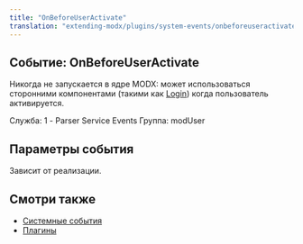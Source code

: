 ```yaml
---
title: "OnBeforeUserActivate"
translation: "extending-modx/plugins/system-events/onbeforeuseractivate"
---
```


## Событие: OnBeforeUserActivate

Никогда не запускается в ядре MODX: может использоваться сторонними компонентами (такими как [Login](/extras/login "Login")) когда пользователь активируется.

Служба: 1 - Parser Service Events
Группа: modUser

## Параметры события

Зависит от реализации.

## Смотри также

- [Системные события](extending-modx/plugins/system-events "Системные события")
- [Плагины](extending-modx/plugins "Плагины")
